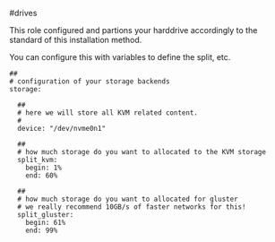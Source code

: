 #drives

This role configured and partions your harddrive accordingly to the standard of this installation method.

You can configure this with variables to define the split, etc.


```.env
##
# configuration of your storage backends
storage:

  ##
  # here we will store all KVM related content.
  #
  device: "/dev/nvme0n1"

  ##
  # how much storage do you want to allocated to the KVM storage
  split_kvm:
    begin: 1%
    end: 60%

  ##
  # how much storage do you want to allocated for gluster
  # we really recommend 10GB/s of faster networks for this!
  split_gluster:
    begin: 61%
    end: 99%
```